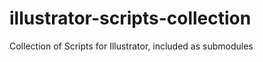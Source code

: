 illustrator-scripts-collection
==============================

Collection of Scripts for Illustrator, included as submodules
